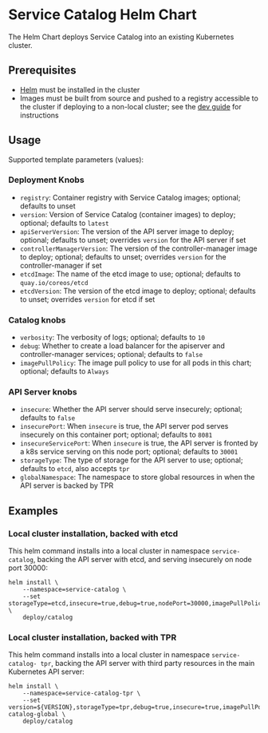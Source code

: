 # Service Catalog Helm Chart

The Helm Chart deploys Service Catalog into an existing Kubernetes cluster.

## Prerequisites

- [Helm](https://github.com/kubernetes/helm) must be installed in the cluster
- Images must be built from source and pushed to a registry accessible to the
  cluster if deploying to a non-local cluster; see the [dev guide](../../docs/DEVGUIDE.md) for instructions

## Usage

Supported template parameters (values):

### Deployment Knobs

- `registry`: Container registry with Service Catalog images; optional; defaults
  to unset
- `version`: Version of Service Catalog (container images) to deploy; optional;
  defaults to `latest`
- `apiServerVersion`: The version of the API server image to deploy; optional;
  defaults to unset; overrides `version` for the API server if set
- `controllerManagerVersion`: The version of the controller-manager image to
  deploy; optional; defaults to unset; overrides `version` for the
  controller-manager if set
- `etcdImage`: The name of the etcd image to use; optional; defaults to
  `quay.io/coreos/etcd`
- `etcdVersion`: The version of the etcd image to deploy; optional; defaults to 
  unset; overrides `version` for etcd if set

### Catalog knobs

- `verbosity`: The verbosity of logs; optional; defaults to `10`
- `debug`: Whether to create a load balancer for the apiserver and
  controller-manager services; optional; defaults to `false`
- `imagePullPolicy`: The image pull policy to use for all pods in this chart;
  optional; defaults to `Always`

### API Server knobs

- `insecure`: Whether the API server should serve insecurely; optional; defaults
  to `false`
- `insecurePort`: When `insecure` is true, the API server pod serves insecurely
  on this container port; optional; defaults to `8081`
- `insecureServicePort`: When `insecure` is true, the API server is fronted by a
  k8s service serving on this node port; optional; defaults to `30001`
- `storageType`: The type of storage for the API server to use; optional;
  defaults to `etcd`, also accepts `tpr`
- `globalNamespace`: The namespace to store global resources in when the API
  server is backed by TPR

## Examples

### Local cluster installation, backed with etcd

This helm command installs into a local cluster in namespace `service-
catalog`, backing the API server with etcd, and serving insecurely on node
port 30000:

```console
helm install \
    --namespace=service-catalog \
    --set storageType=etcd,insecure=true,debug=true,nodePort=30000,imagePullPolicy=Never \
    deploy/catalog
```

### Local cluster installation, backed with TPR

This helm command installs into a local cluster in namespace `service-catalog-
tpr`, backing the API server with third party resources in the main Kubernetes
API server:

```console
helm install \
    --namespace=service-catalog-tpr \
    --set version=${VERSION},storageType=tpr,debug=true,insecure=true,imagePullPolicy=Never,globalNamespace=service-catalog-global \
    deploy/catalog
```